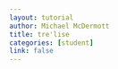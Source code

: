 ```yaml
---
layout: tutorial
author: Michael McDermott
title: tre'lise
categories: [student]
link: false
---
```


